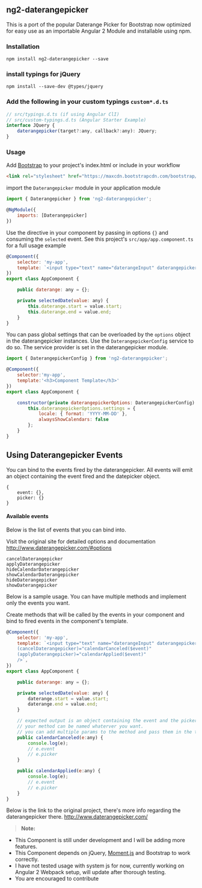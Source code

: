 ## ng2-daterangepicker
This is a port of the popular Daterange Picker for Bootstrap now optimized for easy use as an importable Angular 2 Module and installable using npm.

### Installation
```
npm install ng2-daterangepicker --save
```

### install typings for jQuery
```
npm install --save-dev @types/jquery
```

### Add the following in your custom typings `custom*.d.ts`

``` javascript
// src/typings.d.ts (if using Angular ClI)
// src/custom-typings.d.ts (Angular Starter Example)
interface JQuery {
    daterangepicker(target?:any, callback?:any): JQuery;
}
```

### Usage

Add [Bootstrap](http://getbootstrap.com/) to your project's index.html or include in your workflow

``` html
<link rel="stylesheet" href="https://maxcdn.bootstrapcdn.com/bootstrap/3.3.7/css/bootstrap.min.css" integrity="sha384-BVYiiSIFeK1dGmJRAkycuHAHRg32OmUcww7on3RYdg4Va+PmSTsz/K68vbdEjh4u" crossorigin="anonymous">
```

import the `Daterangepicker` module in your application module

``` javascript
import { Daterangepicker } from 'ng2-daterangepicker';

@NgModule({
    imports: [Daterangepicker]
})

```

Use the directive in your component by passing in options `{}` and consuming the `selected` event.
See this project's `src/app/app.component.ts` for a full usage example

``` javascript
@Component({
    selector: 'my-app',
    template: `<input type="text" name="daterangeInput" daterangepicker [options]="options" (selected)="selectedDate($event)" />`,
})
export class AppComponent {

    public daterange: any = {};

    private selectedDate(value: any) {
        this.daterange.start = value.start;
        this.daterange.end = value.end;
    }
}
```

You can pass global settings that can be overloaded by the `options` object in the daterangepicker instances. Use the `DaterangepickerConfig` service to do so. The service provider is set in the daterangepicker module.

``` javascript
import { DaterangepickerConfig } from 'ng2-daterangepicker';

@Component({
    selector:'my-app',
    template:'<h3>Component Template</h3>'
})
export class AppComponent {

    constructor(private daterangepickerOptions: DaterangepickerConfig) {
        this.daterangepickerOptions.settings = {
            locale: { format: 'YYYY-MM-DD' },
            alwaysShowCalendars: false
        };
    }
}
```

## Using Daterangepicker Events

You can bind to the events fired by the daterangepicker. All events will emit an object containing the event fired and the datepicker object.

```
{
    event: {},
    picker: {}
}
```

#### Available events

Below is the list of events that you can bind into.

Visit the original site for detailed options and documentation http://www.daterangepicker.com/#options

```
cancelDaterangepicker
applyDaterangepicker
hideCalendarDaterangepicker
showCalendarDaterangepicker
hideDaterangepicker
showDaterangepicker
```

Below is a sample usage. You can have multiple methods and implement only the events you want.

Create methods that will be called by the events in your component and bind to fired events in the component's template.

``` javascript
@Component({
    selector: 'my-app',
    template: `<input type="text" name="daterangeInput" daterangepicker [options]="options" (selected)="selectedDate($event)"
    (cancelDaterangepicker)="calendarCanceled($event)"
    (applyDaterangepicker)="calendarApplied($event)"
    />`,
})
export class AppComponent {

    public daterange: any = {};

    private selectedDate(value: any) {
        daterange.start = value.start;
        daterange.end = value.end;
    }

    // expected output is an object containing the event and the picker.
    // your method can be named whaterver you want.
    // you can add multiple params to the method and pass them in the template
    public calendarCanceled(e:any) {
        console.log(e);
        // e.event
        // e.picker
    }

    public calendarApplied(e:any) {
        console.log(e);
        // e.event
        // e.picker
    }
}
```

Below is the link to the original project, there's more info regarding the daterangepicker there. http://www.daterangepicker.com/

> **Note:**
* This Component is still under development and I will be adding more features.
* This Component depends on jQuery, [Moment.js](http://momentjs.com/) and Bootstrap to work correctly.
* I have not tested usage with system js for now, currently working on Angular 2 Webpack setup, will update after thorough testing.
* You are encouraged to contribute
